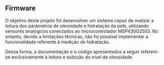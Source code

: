 ## Firmware 

O objetivo deste projeto foi desenvolver um sistema capaz de realizar a leitura dos parâmetros de oleosidade e hidratação da pele, utilizando sensores analógicos conectados ao microcontrolador MSP430G2553. No entanto, devido a limitações técnicas, não foi possível implementar a funcionalidade referente à medição de hidratação.

Dessa forma, a documentação e o código apresentados a seguir referem-se exclusivamente à leitura e exibição do nível de oleosidade.






